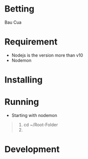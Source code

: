 # Betting
Bau Cua
# Requirement
* Nodejs is the version more than v10
* Nodemon
# Installing
# Running
* Starting with nodemon
> 1. cd ~/Root-Folder
> 2. 
# Development
